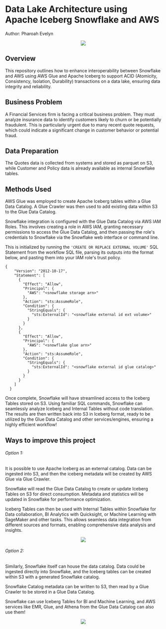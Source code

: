 # Data Lake Architecture using Apache Iceberg Snowflake and AWS

Author: Pharoah Evelyn

<p align="center">
    <img src="https://github.com/Pharoah0/Data-Lake-Architecture-using-Apache-Iceberg-Snowflake-and-AWS/blob/main/images/Iceberg%20Snowflake%20AWS.png" />
</p>

## Overview

This repository outlines how to enhance interoperability between Snowflake and AWS using AWS Glue and Apache Iceberg to support ACID (Atomicity, Consistency, Isolation, Durability) transactions on a data lake, ensuring data integrity and reliability.

## Business Problem

A Financial Services firm is facing a critical business problem. They must analyze insurance data to identify customers likely to churn or be potentially fraudulent. This is particularly urgent due to many recent quote requests, which could indicate a significant change in customer behavior or potential fraud.

## Data Preparation

The Quotes data is collected from systems and stored as parquet on S3, while Customer and Policy data is already available as internal Snowflake tables.

## Methods Used

AWS Glue was employed to create Apache Iceberg tables within a Glue Data Catalog. A Glue Crawler was then used to add existing data within S3 to the Glue Data Catalog.

Snowflake integration is configured with the Glue Data Catalog via AWS IAM Roles. This involves creating a role in AWS IAM, granting necessary permissions to access the Glue Data Catalog, and then passing the role's credentials to Snowflake via the Snowflake web interface or command line.

This is initialized by running the `'CREATE OR REPLACE EXTERNAL VOLUME'` SQL Statement from the workflow SQL file, parsing its outputs into the format below, and pasting them into your IAM role's trust policy.

```
{
    "Version": "2012-10-17",
    "Statement": [
      {
        "Effect": "Allow",
        "Principal": {
          "AWS": "<snowflake storage arn>"
        },
        "Action": "sts:AssumeRole",
        "Condition": {
          "StringEquals": {
            "sts:ExternalId": "<snowflake external id ext volume>"
          }
        }
      },
      {
        "Effect": "Allow",
        "Principal": {
          "AWS": "<snowflake glue arn>"
        },
        "Action": "sts:AssumeRole",
        "Condition": {
          "StringEquals": {
            "sts:ExternalId": "<snowflake external id glue catalog>"
          }
        }
      }
    ]
  }
```

Once complete, Snowflake will have streamlined access to the Iceberg Tables stored on S3. Using familiar SQL commands, Snowflake can seamlessly analyze Iceberg and Internal Tables without code translation. The results are then written back into S3 in Iceberg format, ready to be utilized by the Glue Data Catalog and other services/engines, ensuring a highly efficient workflow!

## Ways to improve this project

###### Option 1:

It is possible to use Apache Iceberg as an external catalog. Data can be ingested into S3, and then the iceberg metadata will be created by AWS Glue via Glue Crawler.

Snowflake will read the Glue Data Catalog to create or update Iceberg Tables on S3 for direct consumption. Metadata and statistics will be updated in Snowflake for performance optimization.

Iceberg Tables can then be used with Internal Tables within Snowflake for Data collaboration, BI Analytics with Quicksight, or Machine Learning with SageMaker and other tasks. This allows seamless data integration from different sources and formats, enabling comprehensive data analysis and insights.

<p align="center">
    <img src="https://github.com/Pharoah0/Data-Lake-Architecture-using-Apache-Iceberg-Snowflake-and-AWS/blob/main/images/Iceberg%20Snowflake%20AWS%20External%20Catalog.png" />
</p>

###### Option 2:

Similarly, Snowflake itself can house the data catalog. Data could be ingested directly into Snowflake, and the Iceberg tables can be created within S3 with a generated Snowflake catalog.

Snowflake Catalog metadata can be written to S3, then read by a Glue Crawler to be stored in a Glue Data Catalog.

Snowflake can use Iceberg Tables for BI and Machine Learning, and AWS services like EMR, Glue, and Athena from the Glue Data Catalog can also use them!

<p align="center">
    <img src="https://github.com/Pharoah0/Data-Lake-Architecture-using-Apache-Iceberg-Snowflake-and-AWS/blob/main/images/Iceberg%20Snowflake%20AWS%20Snowflake%20Catalog.png" />
</p>
